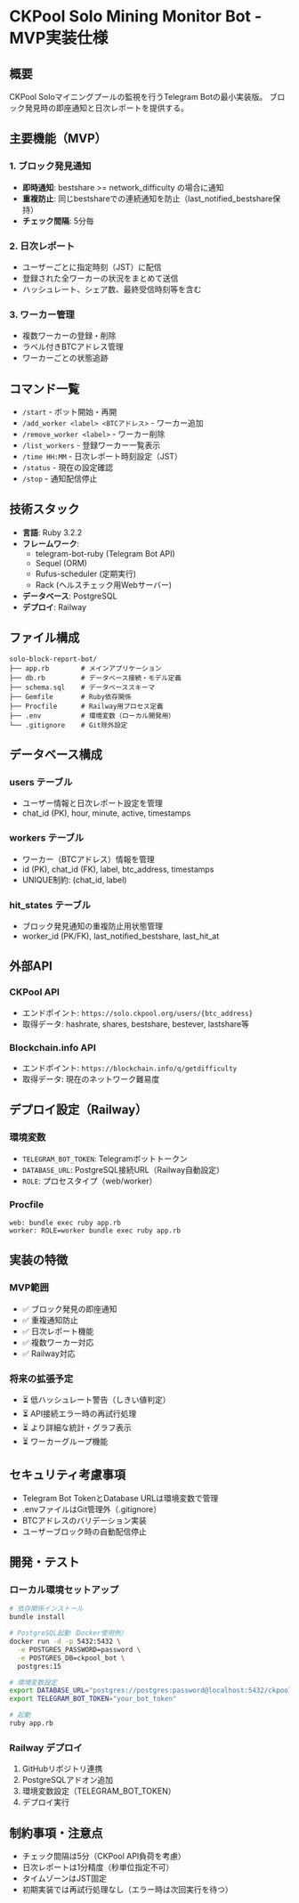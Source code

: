 # CKPool Solo Mining Monitor Bot - MVP実装仕様

## 概要

CKPool Soloマイニングプールの監視を行うTelegram Botの最小実装版。
ブロック発見時の即座通知と日次レポートを提供する。

## 主要機能（MVP）

### 1. ブロック発見通知
- **即時通知**: bestshare >= network_difficulty の場合に通知
- **重複防止**: 同じbestshareでの連続通知を防止（last_notified_bestshare保持）
- **チェック間隔**: 5分毎

### 2. 日次レポート
- ユーザーごとに指定時刻（JST）に配信
- 登録された全ワーカーの状況をまとめて送信
- ハッシュレート、シェア数、最終受信時刻等を含む

### 3. ワーカー管理
- 複数ワーカーの登録・削除
- ラベル付きBTCアドレス管理
- ワーカーごとの状態追跡

## コマンド一覧

- `/start` - ボット開始・再開
- `/add_worker <label> <BTCアドレス>` - ワーカー追加
- `/remove_worker <label>` - ワーカー削除
- `/list_workers` - 登録ワーカー一覧表示
- `/time HH:MM` - 日次レポート時刻設定（JST）
- `/status` - 現在の設定確認
- `/stop` - 通知配信停止

## 技術スタック

- **言語**: Ruby 3.2.2
- **フレームワーク**:
  - telegram-bot-ruby (Telegram Bot API)
  - Sequel (ORM)
  - Rufus-scheduler (定期実行)
  - Rack (ヘルスチェック用Webサーバー)
- **データベース**: PostgreSQL
- **デプロイ**: Railway

## ファイル構成

```
solo-block-report-bot/
├── app.rb        # メインアプリケーション
├── db.rb         # データベース接続・モデル定義
├── schema.sql    # データベーススキーマ
├── Gemfile       # Ruby依存関係
├── Procfile      # Railway用プロセス定義
├── .env          # 環境変数（ローカル開発用）
└── .gitignore    # Git除外設定
```

## データベース構成

### users テーブル
- ユーザー情報と日次レポート設定を管理
- chat_id (PK), hour, minute, active, timestamps

### workers テーブル
- ワーカー（BTCアドレス）情報を管理
- id (PK), chat_id (FK), label, btc_address, timestamps
- UNIQUE制約: (chat_id, label)

### hit_states テーブル
- ブロック発見通知の重複防止用状態管理
- worker_id (PK/FK), last_notified_bestshare, last_hit_at

## 外部API

### CKPool API
- エンドポイント: `https://solo.ckpool.org/users/{btc_address}`
- 取得データ: hashrate, shares, bestshare, bestever, lastshare等

### Blockchain.info API
- エンドポイント: `https://blockchain.info/q/getdifficulty`
- 取得データ: 現在のネットワーク難易度

## デプロイ設定（Railway）

### 環境変数
- `TELEGRAM_BOT_TOKEN`: Telegramボットトークン
- `DATABASE_URL`: PostgreSQL接続URL（Railway自動設定）
- `ROLE`: プロセスタイプ（web/worker）

### Procfile
```
web: bundle exec ruby app.rb
worker: ROLE=worker bundle exec ruby app.rb
```

## 実装の特徴

### MVP範囲
- ✅ ブロック発見の即座通知
- ✅ 重複通知防止
- ✅ 日次レポート機能
- ✅ 複数ワーカー対応
- ✅ Railway対応

### 将来の拡張予定
- ⏳ 低ハッシュレート警告（しきい値判定）
- ⏳ API接続エラー時の再試行処理
- ⏳ より詳細な統計・グラフ表示
- ⏳ ワーカーグループ機能

## セキュリティ考慮事項

- Telegram Bot TokenとDatabase URLは環境変数で管理
- .envファイルはGit管理外（.gitignore）
- BTCアドレスのバリデーション実装
- ユーザーブロック時の自動配信停止

## 開発・テスト

### ローカル環境セットアップ
```bash
# 依存関係インストール
bundle install

# PostgreSQL起動（Docker使用例）
docker run -d -p 5432:5432 \
  -e POSTGRES_PASSWORD=password \
  -e POSTGRES_DB=ckpool_bot \
  postgres:15

# 環境変数設定
export DATABASE_URL="postgres://postgres:password@localhost:5432/ckpool_bot"
export TELEGRAM_BOT_TOKEN="your_bot_token"

# 起動
ruby app.rb
```

### Railway デプロイ
1. GitHubリポジトリ連携
2. PostgreSQLアドオン追加
3. 環境変数設定（TELEGRAM_BOT_TOKEN）
4. デプロイ実行

## 制約事項・注意点

- チェック間隔は5分（CKPool API負荷を考慮）
- 日次レポートは1分精度（秒単位指定不可）
- タイムゾーンはJST固定
- 初期実装では再試行処理なし（エラー時は次回実行を待つ）